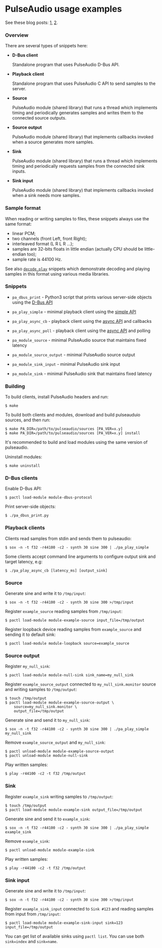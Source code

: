 # PulseAudio usage examples

See these blog posts: [1](https://gavv.github.io/blog/pulseaudio-under-the-hood/), [2](https://gavv.github.io/blog/decode-play/).

### Overview

There are several types of snippets here:

* **D-Bus client**

    Standalone program that uses PulseAudio D-Bus API.

* **Playback client**

    Standalone program that uses PulseAudio C API to send samples to the server.

* **Source**

    PulseAudio module (shared library) that runs a thread which implements timing and periodically generates samples and writes them to the connected source outputs.

* **Source output**

    PulseAudio module (shared library) that implements callbacks invoked when a source generates more samples.

* **Sink**

    PulseAudio module (shared library) that runs a thread which implements timing and periodically requests samples from the connected sink inputs.

* **Sink input**

    PulseAudio module (shared library) that implements callbacks invoked when a sink needs more samples.

### Sample format

When reading or writing samples to files, these snippets always use the same format:

* linear PCM;
* two channels (front Left, front Right);
* interleaved format (L R L R ...);
* samples are 32-bits floats in little endian (actually CPU should be little-endian too);
* sample rate is 44100 Hz.

See also [`decode_play`](../decode_play) snippets which demonstrate decoding and playing samples in this format using various media libraries.

### Snippets

* `pa_dbus_print` - Python3 script that prints various server-side objects using the [D-Bus API](https://www.freedesktop.org/wiki/Software/PulseAudio/Documentation/Developer/Clients/DBus/)

* `pa_play_simple` - minimal playback client using the [simple API](https://freedesktop.org/software/pulseaudio/doxygen/index.html#simple_sec)

* `pa_play_async_cb` - playback client using the [async API](https://freedesktop.org/software/pulseaudio/doxygen/index.html#async_sec) and callbacks

* `pa_play_async_poll` - playback client using the [async API](https://freedesktop.org/software/pulseaudio/doxygen/index.html#async_sec) and polling

* `pa_module_source` - minimal PulseAudio source that maintains fixed latency

* `pa_module_source_output` - minimal PulseAudio source output

* `pa_module_sink_input` - minimal PulseAudio sink input

* `pa_module_sink` - minimal PulseAudio sink that maintains fixed latency

### Building

To build clients, install PulseAudio headers and run:

```
$ make
```

To build both clients and modules, download and build pulseauduio sources, and then run:

```
$ make PA_DIR=/path/to/pulseaudio/sources [PA_VER=x.y]
$ make PA_DIR=/path/to/pulseaudio/sources [PA_VER=x.y] install
```

It's recommended to build and load modules using the same version of pulseaudio.

Uninstall modules:

```
$ make uninstall
```

### D-Bus clients

Enable D-Bus API:

```
$ pactl load-module module-dbus-protocol
```

Print server-side objects:

```
$ ./pa_dbus_print.py
```

### Playback clients

Clients read samples from stdin and sends them to pulseaudio:

```
$ sox -n -t f32 -r44100 -c2 - synth 30 sine 300 | ./pa_play_simple
```

Some clients accept command line arguments to configure output sink and target latency, e.g:

```
$ ./pa_play_async_cb [latency_ms] [output_sink]
```

### Source

Generate sine and write it to `/tmp/input`:

```
$ sox -n -t f32 -r44100 -c2 - synth 30 sine 300 >/tmp/input
```

Register `example_source` reading samples from `/tmp/input`:

```
$ pactl load-module module-example-source input_file=/tmp/output
```

Register loopback device reading samples from `example_source` and sending it to default sink:

```
$ pactl load-module module-loopback source=example_source
```

### Source output

Register `my_null_sink`:

```
$ pactl load-module module-null-sink sink_name=my_null_sink
```

Register `example_source_output` connected to `my_null_sink.monitor` source and writing samples to `/tmp/output`:

```
$ touch /tmp/output
$ pactl load-module module-example-source-output \
    source=my_null_sink.monitor \
    output_file=/tmp/output
```

Generate sine and send it to `my_null_sink`:

```
$ sox -n -t f32 -r44100 -c2 - synth 30 sine 300 | ./pa_play_simple my_null_sink
```

Remove `example_source_output` and `my_null_sink`:

```
$ pactl unload-module module-example-source-output
$ pactl unload-module module-null-sink
```

Play written samples:

```
$ play -r44100 -c2 -t f32 /tmp/output
```

### Sink

Register `example_sink` writing samples to `/tmp/output`:

```
$ touch /tmp/output
$ pactl load-module module-example-sink output_file=/tmp/output
```

Generate sine and send it to `example_sink`:

```
$ sox -n -t f32 -r44100 -c2 - synth 30 sine 300 | ./pa_play_simple example_sink
```

Remove `example_sink`:

```
$ pactl unload-module module-example-sink
```

Play written samples:

```
$ play -r44100 -c2 -t f32 /tmp/output
```

### Sink input

Generate sine and write it to `/tmp/input`:

```
$ sox -n -t f32 -r44100 -c2 - synth 30 sine 300 >/tmp/input
```

Register `example_sink_input` connected to `Sink #123` and reading samples from input from `/tmp/input`:

```
$ pactl load-module module-example-sink-input sink=123 input_file=/tmp/output
```

You can get list of available sinks using `pactl list`. You can use both `sink=index` and `sink=name`.
